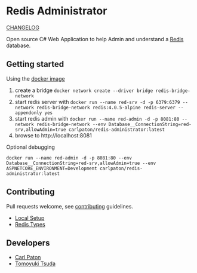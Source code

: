 # Redis Administrator

[CHANGELOG](CHANGELOG.md)

Open source C# Web Application to help Admin and understand a [Redis](https://redis.io/) database.

## Getting started
Using the [docker image](https://hub.docker.com/r/carlpaton/redis-administrator/)

1. create a bridge `docker network create --driver bridge redis-bridge-network`
1. start redis server with `docker run --name red-srv -d -p 6379:6379 --network redis-bridge-network redis:4.0.5-alpine redis-server --appendonly yes`
1. start redis admin with `docker run --name red-admin -d -p 8081:80 --network redis-bridge-network --env Database__ConnectionString=red-srv,allowAdmin=true carlpaton/redis-administrator:latest`
1. browse to http://localhost:8081

Optional debugging
```
docker run --name red-admin -d -p 8081:80 --env Database__ConnectionString=red-srv,allowAdmin=true --env ASPNETCORE_ENVIRONMENT=Development carlpaton/redis-administrator:latest
```

## Contributing

Pull requests welcome, see [contributing](CONTRIBUTING.md) guidelines.

- [Local Setup](./docs/local-setup.md)
- [Redis Types](https://carlpaton.github.io/2022/02/redis-types/)

## Developers

- [Carl Paton](https://www.linkedin.com/in/carl-paton/)
- [Tomoyuki Tsuda](https://github.com/hoehoetester)
